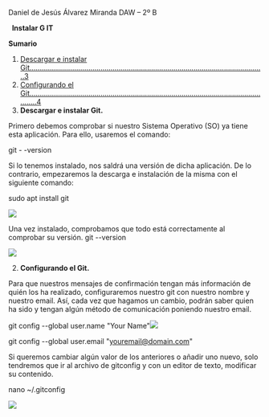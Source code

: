 ﻿Daniel de Jesús Álvarez Miranda DAW – 2º B

` `**Instalar G  IT** 

**Sumario**

1. [Descargar e instalar Git....................................................................................................................3](#_page1_x56.70_y110.45)
1. [Configurando el Git..........................................................................................................................4](#_page2_x56.70_y110.45)
1. **Descargar e instalar Git.**

Primero debemos comprobar si nuestro Sistema Operativo (SO) ya tiene esta aplicación. Para ello, usaremos el comando:

git - -version

Si lo tenemos instalado, nos saldrá una versión de dicha aplicación. De lo contrario, empezaremos la descarga e instalación de la misma con el siguiente comando:

sudo apt install git

![](img/01.png)

Una vez instalado, comprobamos que todo está correctamente al comprobar su versión. git --version

![](img/02.png)

2. **Configurando el Git.**

Para que nuestros mensajes de confirmación tengan más información de quién los ha realizado, configuraremos nuestro git con nuestro nombre y nuestro email. Así, cada vez que hagamos un cambio, podrán saber quien ha sido y tengan algún método de comunicación poniendo nuestro email.

git config --global user.name "Your Name"![](img/03.png)

git config --global user.email "youremail@domain.com"

Si queremos cambiar algún valor de los anteriores o añadir uno nuevo, solo tendremos que ir al archivo de gitconfig y con un editor de texto, modificar su contenido.

nano ~/.gitconfig

![](img/04.png)
